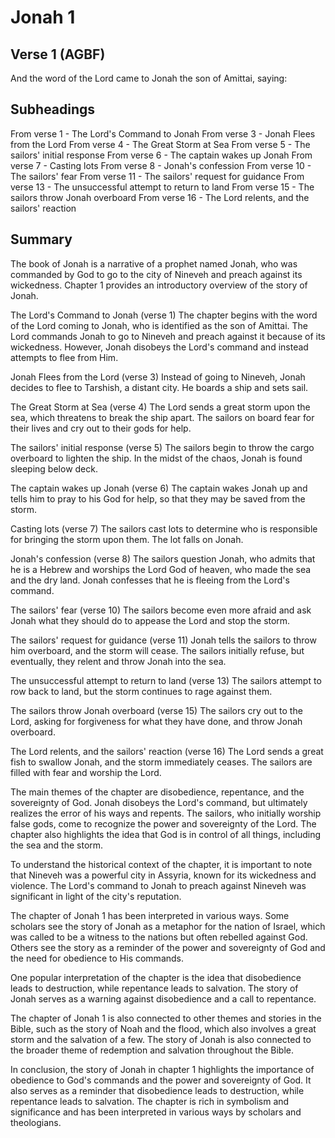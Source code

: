 # Jonah 1

## Verse 1 (AGBF)

And the word of the Lord came to Jonah the son of Amittai, saying:

## Subheadings

From verse 1 - The Lord's Command to Jonah
From verse 3 - Jonah Flees from the Lord
From verse 4 - The Great Storm at Sea
From verse 5 - The sailors' initial response
From verse 6 - The captain wakes up Jonah
From verse 7 - Casting lots
From verse 8 - Jonah's confession
From verse 10 - The sailors' fear
From verse 11 - The sailors' request for guidance
From verse 13 - The unsuccessful attempt to return to land
From verse 15 - The sailors throw Jonah overboard
From verse 16 - The Lord relents, and the sailors' reaction

## Summary

The book of Jonah is a narrative of a prophet named Jonah, who was commanded by God to go to the city of Nineveh and preach against its wickedness. Chapter 1 provides an introductory overview of the story of Jonah.

The Lord's Command to Jonah (verse 1)
The chapter begins with the word of the Lord coming to Jonah, who is identified as the son of Amittai. The Lord commands Jonah to go to Nineveh and preach against it because of its wickedness. However, Jonah disobeys the Lord's command and instead attempts to flee from Him.

Jonah Flees from the Lord (verse 3)
Instead of going to Nineveh, Jonah decides to flee to Tarshish, a distant city. He boards a ship and sets sail.

The Great Storm at Sea (verse 4)
The Lord sends a great storm upon the sea, which threatens to break the ship apart. The sailors on board fear for their lives and cry out to their gods for help.

The sailors' initial response (verse 5)
The sailors begin to throw the cargo overboard to lighten the ship. In the midst of the chaos, Jonah is found sleeping below deck.

The captain wakes up Jonah (verse 6)
The captain wakes Jonah up and tells him to pray to his God for help, so that they may be saved from the storm.

Casting lots (verse 7)
The sailors cast lots to determine who is responsible for bringing the storm upon them. The lot falls on Jonah.

Jonah's confession (verse 8)
The sailors question Jonah, who admits that he is a Hebrew and worships the Lord God of heaven, who made the sea and the dry land. Jonah confesses that he is fleeing from the Lord's command.

The sailors' fear (verse 10)
The sailors become even more afraid and ask Jonah what they should do to appease the Lord and stop the storm.

The sailors' request for guidance (verse 11)
Jonah tells the sailors to throw him overboard, and the storm will cease. The sailors initially refuse, but eventually, they relent and throw Jonah into the sea.

The unsuccessful attempt to return to land (verse 13)
The sailors attempt to row back to land, but the storm continues to rage against them.

The sailors throw Jonah overboard (verse 15)
The sailors cry out to the Lord, asking for forgiveness for what they have done, and throw Jonah overboard.

The Lord relents, and the sailors' reaction (verse 16)
The Lord sends a great fish to swallow Jonah, and the storm immediately ceases. The sailors are filled with fear and worship the Lord.

The main themes of the chapter are disobedience, repentance, and the sovereignty of God. Jonah disobeys the Lord's command, but ultimately realizes the error of his ways and repents. The sailors, who initially worship false gods, come to recognize the power and sovereignty of the Lord. The chapter also highlights the idea that God is in control of all things, including the sea and the storm.

To understand the historical context of the chapter, it is important to note that Nineveh was a powerful city in Assyria, known for its wickedness and violence. The Lord's command to Jonah to preach against Nineveh was significant in light of the city's reputation.

The chapter of Jonah 1 has been interpreted in various ways. Some scholars see the story of Jonah as a metaphor for the nation of Israel, which was called to be a witness to the nations but often rebelled against God. Others see the story as a reminder of the power and sovereignty of God and the need for obedience to His commands.

One popular interpretation of the chapter is the idea that disobedience leads to destruction, while repentance leads to salvation. The story of Jonah serves as a warning against disobedience and a call to repentance.

The chapter of Jonah 1 is also connected to other themes and stories in the Bible, such as the story of Noah and the flood, which also involves a great storm and the salvation of a few. The story of Jonah is also connected to the broader theme of redemption and salvation throughout the Bible.

In conclusion, the story of Jonah in chapter 1 highlights the importance of obedience to God's commands and the power and sovereignty of God. It also serves as a reminder that disobedience leads to destruction, while repentance leads to salvation. The chapter is rich in symbolism and significance and has been interpreted in various ways by scholars and theologians.